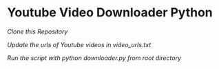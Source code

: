 # Youtube Video Downloader Python
*Clone this Repository*

*Update the urls of Youtube videos in video_urls.txt* 

*Run the script with python downloader.py from root directory*
